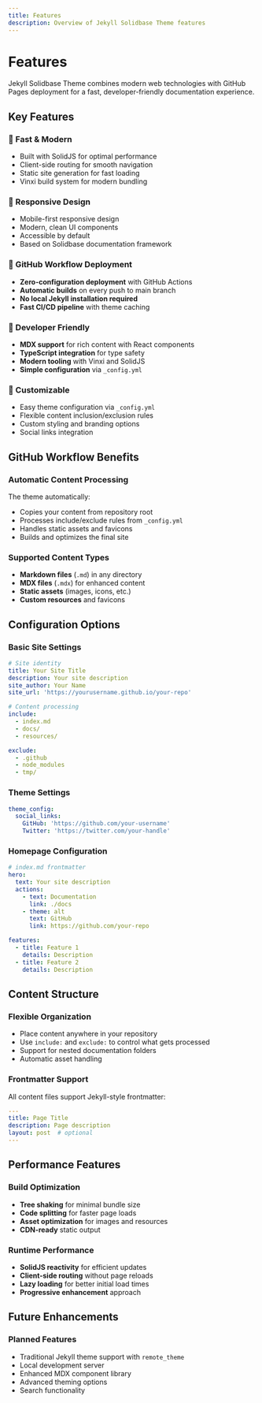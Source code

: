 ```yaml
---
title: Features
description: Overview of Jekyll Solidbase Theme features
---
```


# Features

Jekyll Solidbase Theme combines modern web technologies with GitHub Pages deployment for a fast, developer-friendly documentation experience.

## Key Features

### 🚀 Fast & Modern
- Built with SolidJS for optimal performance
- Client-side routing for smooth navigation
- Static site generation for fast loading
- Vinxi build system for modern bundling

### 📱 Responsive Design
- Mobile-first responsive design
- Modern, clean UI components
- Accessible by default
- Based on Solidbase documentation framework

### 🔧 GitHub Workflow Deployment
- **Zero-configuration deployment** with GitHub Actions
- **Automatic builds** on every push to main branch
- **No local Jekyll installation required**
- **Fast CI/CD pipeline** with theme caching

### 📝 Developer Friendly
- **MDX support** for rich content with React components
- **TypeScript integration** for type safety
- **Modern tooling** with Vinxi and SolidJS
- **Simple configuration** via `_config.yml`

### 🎨 Customizable
- Easy theme configuration via `_config.yml`
- Flexible content inclusion/exclusion rules
- Custom styling and branding options
- Social links integration

## GitHub Workflow Benefits

### Automatic Content Processing
The theme automatically:
- Copies your content from repository root
- Processes include/exclude rules from `_config.yml`
- Handles static assets and favicons
- Builds and optimizes the final site

### Supported Content Types
- **Markdown files** (`.md`) in any directory
- **MDX files** (`.mdx`) for enhanced content
- **Static assets** (images, icons, etc.)
- **Custom resources** and favicons

## Configuration Options

### Basic Site Settings
```yaml
# Site identity
title: Your Site Title
description: Your site description
site_author: Your Name
site_url: 'https://yourusername.github.io/your-repo'

# Content processing
include:
  - index.md
  - docs/
  - resources/

exclude:
  - .github
  - node_modules
  - tmp/
```

### Theme Settings
```yaml
theme_config:
  social_links:
    GitHub: 'https://github.com/your-username'
    Twitter: 'https://twitter.com/your-handle'
```

### Homepage Configuration
```yaml
# index.md frontmatter
hero:
  text: Your site description
  actions:
    - text: Documentation
      link: ./docs
    - theme: alt
      text: GitHub
      link: https://github.com/your-repo

features:
  - title: Feature 1
    details: Description
  - title: Feature 2
    details: Description
```

## Content Structure

### Flexible Organization
- Place content anywhere in your repository
- Use `include:` and `exclude:` to control what gets processed
- Support for nested documentation folders
- Automatic asset handling

### Frontmatter Support
All content files support Jekyll-style frontmatter:
```yaml
---
title: Page Title
description: Page description
layout: post  # optional
---
```

## Performance Features

### Build Optimization
- **Tree shaking** for minimal bundle size
- **Code splitting** for faster page loads
- **Asset optimization** for images and resources
- **CDN-ready** static output

### Runtime Performance
- **SolidJS reactivity** for efficient updates
- **Client-side routing** without page reloads
- **Lazy loading** for better initial load times
- **Progressive enhancement** approach

## Future Enhancements

### Planned Features
- Traditional Jekyll theme support with `remote_theme`
- Local development server
- Enhanced MDX component library
- Advanced theming options
- Search functionality